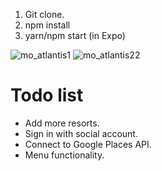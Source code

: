 1. Git clone.
2. npm install
3. yarn/npm start (in Expo)

![mo_atlantis1](https://user-images.githubusercontent.com/34093736/36797022-4181fdf0-1ca7-11e8-8a33-d78c2ca3a44c.jpg) ![mo_atlantis22](https://user-images.githubusercontent.com/34093736/36797072-619814bc-1ca7-11e8-9e92-0a5a08f5b6ab.jpg)




# Todo list

- Add more resorts.
- Sign in with social account.
- Connect to Google Places API.
- Menu functionality.
